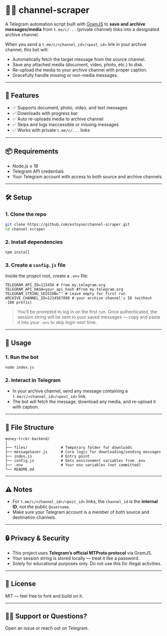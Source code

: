 # 🏴‍☠️ channel-scraper

A Telegram automation script built with [GramJS](https://github.com/gram-js/gramjs) to **save and archive messages/media** from `t.me/c/...` (private channel) links into a designated archive channel.

When you send a `t.me/c/<channel_id>/<post_id>` link in your archive channel, this bot will:

- Automatically fetch the target message from the source channel.
- Save any attached media (document, video, photo, etc.) to disk.
- Re-upload the media to your archive channel with proper caption.
- Gracefully handle missing or non-media messages.

---

## 🚀 Features

- ✅ Supports document, photo, video, and text messages
- ✅ Downloads with progress bar
- ✅ Auto re-uploads media to archive channel
- ✅ Skips and logs inaccessible or missing messages
- ✅ Works with private `t.me/c/...` links

---

## 📦 Requirements

- Node.js ≥ 18
- Telegram API credentials
- Your Telegram account with access to both source and archive channels

---

## 🛠️ Setup

### 1. Clone the repo

```bash
git clone https://github.com/estoyse/channel-scraper.git
cd channel-scraper
```

### 2. Install dependencies

```bash
npm install
```

### 3. Create a `config.js` file

Inside the project root, create a `.env` file:

```
TELEGRAM_API_ID=123456 # from my.telegram.org
TELEGRAM_API_HASH=your_api_hash #from my.telegram.org
TELEGRAM_STRING_SESSION="" # Leave empty for first run
ARCHIVE_CHANNEL_ID=1234567890 # your archive channel's ID (without -100 prefix)
```

> You'll be prompted to log in on the first run. Once authenticated, the session string will be sent to your saved messages — copy and paste it into your `.env` to skip login next time.

---

## 📂 Usage

### 1. Run the bot

```bash
node index.js
```

### 2. Interact in Telegram

- In your archive channel, send any message containing a `t.me/c/<channel_id>/<post_id>` link.
- The bot will fetch the message, download any media, and re-upload it with caption.

---

## 📁 File Structure

```
money-trckr-backend/
│
├── files/               # Temporary folder for downloads
├── messageSaver.js      # Core logic for downloading/sending messages
├── index.js             # Entry point
├── config.js            # Gets environment variables from .env
├── .env                 # Your env variables (not committed)
└── README.md
```

---

## ⚠️ Notes

- For `t.me/c/<channel_id>/<post_id>` links, the `channel_id` is the **internal ID**, not the public `@username`.
- Make sure your Telegram account is a member of both source and destination channels.

---

## 🔒 Privacy & Security

- This project uses **Telegram’s official MTProto protocol** via GramJS.
- Your session string is stored locally — treat it like a password.
- Solely for educational purposes only. Do not use this for illegal activities.

---

## 📜 License

MIT — feel free to fork and build on it.

---

## 🙋‍♂️ Support or Questions?

Open an issue or reach out on Telegram.
